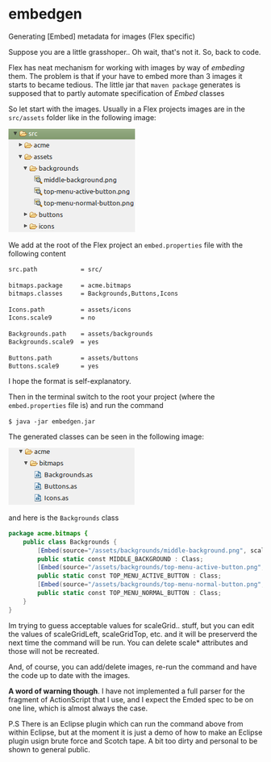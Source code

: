 embedgen
========

Generating \[Embed\] metadata for images (Flex specific)

Suppose you are a little grasshoper.. Oh wait, that's not it. So, back to code.

Flex has neat mechanism for working with images by way of *embeding* them. The problem is that if your have to embed more than 3 images it starts to became tedious. The little jar that `maven package` generates is supposed that to partly automate specification of *Embed* classes 

So let start with the images. Usually in a Flex projects images are in the `src/assets` folder like in the following image:

![Image Assets](http://github.com/vrotaru/embedgen/raw/master/assets/image-assets.png)

We add at the root of the Flex project an `embed.properties` file with the following content

```
src.path            = src/
                    
bitmaps.package     = acme.bitmaps
bitmaps.classes     = Backgrounds,Buttons,Icons
                    
Icons.path          = assets/icons
Icons.scale9        = no

Backgrounds.path    = assets/backgrounds
Backgrounds.scale9  = yes

Buttons.path        = assets/buttons
Buttons.scale9      = yes
```
I hope the format is self-explanatory. 

Then in the terminal switch to the root your project (where the `embed.properties` file is) and run the command

`$ java -jar embedgen.jar`

The generated classes can be seen in the following image:

![Generated Classes](http://github.com/vrotaru/embedgen/raw/master/assets/image-classes.png)

and here is the `Backgrounds` class
```ActionScript
package acme.bitmaps {
	public class Backgrounds {
		[Embed(source="/assets/backgrounds/middle-background.png", scaleGridLeft=18, scaleGridTop=15, scaleGridRight=685, scaleGridBottom=351)]
		public static const MIDDLE_BACKGROUND : Class;
		[Embed(source="/assets/backgrounds/top-menu-active-button.png", scaleGridLeft=15, scaleGridTop=12, scaleGridRight=89, scaleGridBottom=30)]
		public static const TOP_MENU_ACTIVE_BUTTON : Class;
		[Embed(source="/assets/backgrounds/top-menu-normal-button.png", scaleGridLeft=10, scaleGridTop=10, scaleGridRight=106, scaleGridBottom=30)]
		public static const TOP_MENU_NORMAL_BUTTON : Class;
	}	
}

```
Im trying to guess acceptable values for scaleGrid.. stuff, but you can edit the values of scaleGridLeft, scaleGridTop, etc. and it will be preserverd the next time the command will be run. You can delete scale\* attributes and those will not be recreated.

And, of course, you can add/delete images, re-run the command and have the code up to date with the images.

**A word of warning though**. I have not implemented a full parser for the fragment of ActionScript that I use, and I expect the Emded spec to be on one line, which is almost always the case.

P.S There is an Eclipse plugin which can run the command above from within Eclipse, but at the moment it is just a demo of how to make an Eclipse plugin usign brute force and Scotch tape. A bit too dirty and personal to be shown to general public.